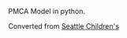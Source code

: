PMCA Model in python.

Converted from [Seattle Children's](https://www.seattlechildrens.org/research/centers-programs/ch)

